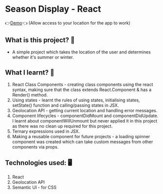 # Season Display - React 
👉[Demo](https://seasons-react.herokuapp.com/)👈 (Allow access to your location for the app to work)

## What is this project? 🤔
* A simple project which takes the location of the user and determines whether it's summer or winter.

## What I learnt? 👏
1. React Class Components - creating class components using the react syntax, making sure that the class extends React.Component & has a Render() method.
2. Using states - learnt the rules of using states, initialising states, setState() function and calling/passing states in JSX.
3. Geolocation API - getting current location and handling error messages.
4. Component lifecycles - componentDidMount and componentDidUpdate. I learnt about componentWillUnmount but never applied it in this project as there was no clean up required for this project.
5. Ternary expressions used in JSX.
6. Making a reusable component for future projects - a loading spinner component was created which can take custom messages from other components via props.

## Technologies used: 🖥
1. React
2. Geolocation API
3. Semantic UI - for CSS
